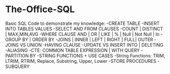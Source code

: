 # The-Office-SQL

 Basic SQL Code to demonstrate my knowledge:
-CREATE TABLE
-INSERT INTO TABLES VALUES
-SELECT AND FROM CLAUSES
-COUNT | DISTINCT | MAX,MIN,AVG
-WHERE CLAUSE AND | OR | LIKE | % | Null | Not Null | In
-GROUP BY | ORDER BY
-JOINS | INNER | LEFT | RIGHT | FULL| OUTER
-JOINS VS UNION
-HAVING CLAUSE 
-UPDATE VS INSERT INTO | DELETING
-ALIASING
-CTE: COMMON TABLE EXPRESSION | WITH QUERY
-PARTITION BY
-STRING FUNCTIONS + USE CASES
-String Functions: TRIM, LTRIM, RTRIM, Replace, Substring, Upper, Lower
-STORE PROCEDURES
-SUBQUERY
